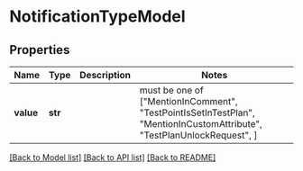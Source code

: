 # NotificationTypeModel


## Properties
Name | Type | Description | Notes
------------ | ------------- | ------------- | -------------
**value** | **str** |  |  must be one of ["MentionInComment", "TestPointIsSetInTestPlan", "MentionInCustomAttribute", "TestPlanUnlockRequest", ]

[[Back to Model list]](../README.md#documentation-for-models) [[Back to API list]](../README.md#documentation-for-api-endpoints) [[Back to README]](../README.md)


